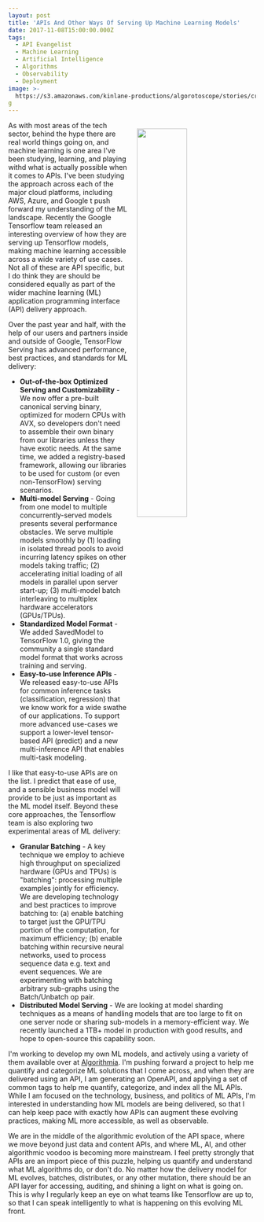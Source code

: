 ```yaml
---
layout: post
title: 'APIs And Other Ways Of Serving Up Machine Learning Models'
date: 2017-11-08T15:00:00.000Z
tags:
  - API Evangelist
  - Machine Learning
  - Artificial Intelligence
  - Algorithms
  - Observability
  - Deployment
image: >-
  https://s3.amazonaws.com/kinlane-productions/algorotoscope/stories/crypto-machine-bletchley_copper_circuit.png
g
---
```

<p><img src="https://s3.amazonaws.com/kinlane-productions/algorotoscope/stories/crypto-machine-bletchley_copper_circuit.png" align="right" width="45%" style="padding: 15px;" /></p>As with most areas of the tech sector, behind the hype there are real world things going on, and machine learning is one area I've been studying, learning, and playing withd what is actually possible when it comes to APIs. I've been studying the approach across each of the major cloud platforms, including AWS, Azure, and Google t push forward my understanding of the ML landscape. Recently the Google Tensorflow team released an interesting overview of how they are serving up Tensorflow models, making machine learning accessible across a wide variety of use cases. Not all of these are API specific, but I do think they are should be considered equally as part of the wider machine learning (ML) application programming interface (API) delivery approach.

Over the past year and half, with the help of our users and partners inside and outside of Google, TensorFlow Serving has advanced performance, best practices, and standards for ML delivery:

- **Out-of-the-box Optimized Serving and Customizability** - We now offer a pre-built canonical serving binary, optimized for modern CPUs with AVX, so developers don't need to assemble their own binary from our libraries unless they have exotic needs. At the same time, we added a registry-based framework, allowing our libraries to be used for custom (or even non-TensorFlow) serving scenarios.
- **Multi-model Serving** - Going from one model to multiple concurrently-served models presents several performance obstacles. We serve multiple models smoothly by (1) loading in isolated thread pools to avoid incurring latency spikes on other models taking traffic; (2) accelerating initial loading of all models in parallel upon server start-up; (3) multi-model batch interleaving to multiplex hardware accelerators (GPUs/TPUs).
- **Standardized Model Format** - We added SavedModel to TensorFlow 1.0, giving the community a single standard model format that works across training and serving.
- **Easy-to-use Inference APIs** - We released easy-to-use APIs for common inference tasks (classification, regression) that we know work for a wide swathe of our applications. To support more advanced use-cases we support a lower-level tensor-based API (predict) and a new multi-inference API that enables multi-task modeling.

I like that easy-to-use APIs are on the list. I predict that ease of use, and a sensible business model will provide to be just as important as the ML model itself. Beyond these core approaches, the Tensorflow team is also exploring two experimental areas of ML delivery:

- **Granular Batching** - A key technique we employ to achieve high throughput on specialized hardware (GPUs and TPUs) is "batching": processing multiple examples jointly for efficiency. We are developing technology and best practices to improve batching to: (a) enable batching to target just the GPU/TPU portion of the computation, for maximum efficiency; (b) enable batching within recursive neural networks, used to process sequence data e.g. text and event sequences. We are experimenting with batching arbitrary sub-graphs using the Batch/Unbatch op pair.
- **Distributed Model Serving** - We are looking at model sharding techniques as a means of handling models that are too large to fit on one server node or sharing sub-models in a memory-efficient way. We recently launched a 1TB+ model in production with good results, and hope to open-source this capability soon.

I'm working to develop my own ML models, and actively using a variety of them available over at [Algorithmia](https://algorithmia.com/). I'm pushing forward a project to help me quantify and categorize ML solutions that I come across, and when they are delivered using an API, I am generating an OpenAPI, and applying a set of common tags to help me quantify, categorize, and index all the ML APIs. While I am focused on the technology, business, and politics of ML APIs, I'm interested in understanding how ML models are being delivered, so that I can help keep pace with exactly how APIs can augment these evolving practices, making ML more accessible, as well as observable.

We are in the middle of the algorithmic evolution of the API space, where we move beyond just data and content APIs, and where ML, AI, and other algorithmic voodoo is becoming more mainstream. I feel pretty strongly that APIs are an import piece of this puzzle, helping us quantify and understand what ML algorithms do, or don't do. No matter how the delivery model for ML evolves, batches, distributes, or any other mutation, there should be an API layer for accessing, auditing, and shining a light on what is going on. This is why I regularly keep an eye on what teams like Tensorflow are up to, so that I can speak intelligently to what is happening on this evolving ML front.
